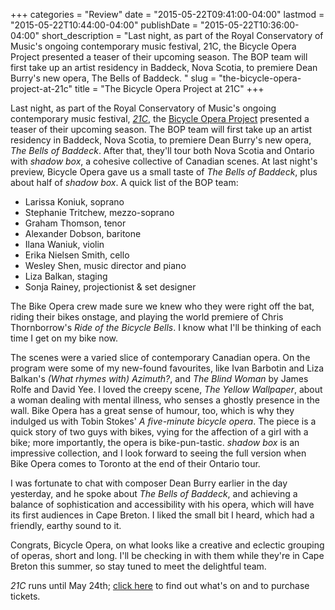 +++
categories = "Review"
date = "2015-05-22T09:41:00-04:00"
lastmod = "2015-05-22T10:44:00-04:00"
publishDate = "2015-05-22T10:36:00-04:00"
short_description = "Last night, as part of the Royal Conservatory of Music's ongoing contemporary music festival, 21C, the Bicycle Opera Project presented a teaser of their upcoming season. The BOP team will first take up an artist residency in Baddeck, Nova Scotia, to premiere Dean Burry's new opera, The Bells of Baddeck. "
slug = "the-bicycle-opera-project-at-21c"
title = "The Bicycle Opera Project at 21C"
+++

Last night, as part of the Royal Conservatory of Music's ongoing contemporary music festival, [*21C*](https://www.rcmusic.ca/media/news-releases/21c-music-festival), the [Bicycle Opera Project](/scene/companies/the-bicycle-opera-project/) presented a teaser of their upcoming season. The BOP team will first take up an artist residency in Baddeck, Nova Scotia, to premiere Dean Burry's new opera, *The Bells of Baddeck*. After that, they'll tour both Nova Scotia and Ontario with *shadow box*, a cohesive collective of Canadian scenes. At last night's preview, Bicycle Opera gave us a small taste of *The Bells of Baddeck*, plus about half of *shadow box*. A quick list of the BOP team:

- Larissa Koniuk, soprano
- Stephanie Tritchew, mezzo-soprano
- Graham Thomson, tenor
- Alexander Dobson, baritone
- Ilana Waniuk, violin
- Erika Nielsen Smith, cello
- Wesley Shen, music director and piano
- Liza Balkan, staging
- Sonja Rainey, projectionist & set designer

The Bike Opera crew made sure we knew who they were right off the bat, riding their bikes onstage, and playing the world premiere of Chris Thornborrow's *Ride of the Bicycle Bells*. I know what I'll be thinking of each time I get on my bike now. 

The scenes were a varied slice of contemporary Canadian opera. On the program were some of my new-found favourites, like Ivan Barbotin and Liza Balkan's *(What rhymes with) Azimuth?*, and *The Blind Woman* by James Rolfe and David Yee. I loved the creepy scene, *The Yellow Wallpaper*, about a woman dealing with mental illness, who senses a ghostly presence in the wall. Bike Opera has a great sense of humour, too, which is why they indulged us with Tobin Stokes' *A five-minute bicycle opera*. The piece is a quick story of two guys with bikes, vying for the affection of a girl with a bike; more importantly, the opera is bike-pun-tastic. *shadow box* is an impressive collection, and I look forward to seeing the full version when Bike Opera comes to Toronto at the end of their Ontario tour.

I was fortunate to chat with composer Dean Burry earlier in the day yesterday, and he spoke about *The Bells of Baddeck*, and achieving a balance of sophistication and accessibility with his opera, which will have its first audiences in Cape Breton. I liked the small bit I heard, which had a friendly, earthy sound to it. 

Congrats, Bicycle Opera, on what looks like a creative and eclectic grouping of operas, short and long. I'll be checking in with them while they're in Cape Breton this summer, so stay tuned to meet the delightful team.

*21C* runs until May 24th; [click here](https://performance.rcmusic.ca/21c) to find out what's on and to purchase tickets.
